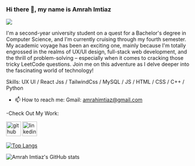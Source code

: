 ### Hi there 👋, my name is Amrah Imtiaz

<img src = "https://media.licdn.com/dms/image/D4D16AQHoH-OLYCBZng/profile-displaybackgroundimage-shrink_350_1400/0/1696511739806?e=1710374400&v=beta&t=8MWmn9C-dXNgP1qcLYLSj7y0h4MEuHabdhMop5lijYU">

 I'm a second-year university student on a quest for a Bachelor's degree in Computer Science, and I'm currently cruising through my fourth semester. My academic voyage has been an exciting one, mainly because I'm totally engrossed in the realms of UX/UI design, full-stack web development, and the thrill of problem-solving – especially when it comes to cracking those tricky LeetCode questions. Join me on this adventure as I delve deeper into the fascinating world of technology!

Skills: UX UI / React Jss / TailwindCss / MySQL / JS / HTML / CSS / C++ / Python



- 📫 How to reach me: Gmail: amrahimtiaz@gmail.com 

-Check Out My Work:


[<img src='https://cdn.jsdelivr.net/npm/simple-icons@3.0.1/icons/github.svg' alt='github' height='40'>](https://github.com/AmrahImtiaz)  [<img src='https://cdn.jsdelivr.net/npm/simple-icons@3.0.1/icons/linkedin.svg' alt='linkedin' height='40'>](https://www.linkedin.com/in/https://www.linkedin.com/in/amrahimtiaz//)  

[![Top Langs](https://github-readme-stats.vercel.app/api/top-langs/?username=AmrahImtiaz)](https://github.com/anuraghazra/github-readme-stats)



![Amrah Imtiaz's GitHub stats](https://github-readme-stats.vercel.app/api?username=AmrahImtiaz&theme=outrun&show_icons=true)
